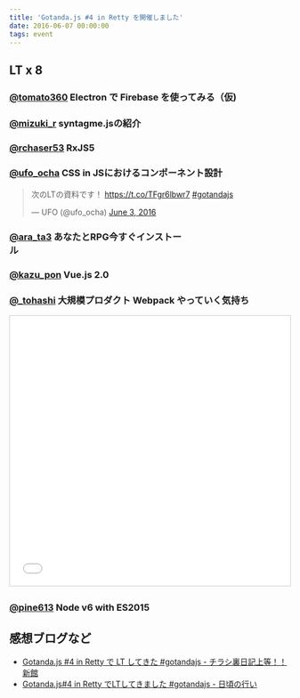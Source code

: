 ```yaml
---
title: 'Gotanda.js #4 in Retty を開催しました'
date: 2016-06-07 00:00:00
tags: event
---
```


<script async src="//platform.twitter.com/widgets.js" charset="utf-8"></script>

## LT x 8

### [@tomato360](https://twitter.com/tomato360) Electron で Firebase を使ってみる（仮)
<script async class="speakerdeck-embed" data-id="d381859d23a14e30a6617e1e94092152" data-ratio="1.33333333333333" src="//speakerdeck.com/assets/embed.js"></script>

### [@mizuki_r](https://twitter.com/mizuki_r) syntagme.jsの紹介
<script async class="speakerdeck-embed" data-id="872469c2f759492ebf8db642b761abb0" data-ratio="1.33333333333333" src="//speakerdeck.com/assets/embed.js"></script>

### [@rchaser53](https://twitter.com/rchaser53) RxJS5

### [@ufo_ocha](https://twitter.com/ufo_ocha) CSS in JSにおけるコンポーネント設計
<blockquote class="twitter-tweet" data-lang="en"><p lang="ja" dir="ltr">次のLTの資料です！ <a href="https://t.co/TFgr6lbwr7">https://t.co/TFgr6lbwr7</a> <a href="https://twitter.com/hashtag/gotandajs?src=hash">#gotandajs</a></p>&mdash; UFO (@ufo_ocha) <a href="https://twitter.com/ufo_ocha/status/738687304496095232">June 3, 2016</a></blockquote>

### [@ara_ta3](https://twitter.com/ara_ta3) あなたとRPG今すぐインストー<br/>ル
<script async class="speakerdeck-embed" data-id="258528c4ad0941bdb02db236d8082501" data-ratio="1.33333333333333" src="//speakerdeck.com/assets/embed.js"></script>

### [@kazu_pon](https://twitter.com/kazu_pon) Vue.js 2.0
<script async class="speakerdeck-embed" data-id="7ffc2d5b5d614929b895ebe75c4617bd" data-ratio="1.33333333333333" src="//speakerdeck.com/assets/embed.js"></script>

### [@_tohashi](https://twitter.com/_tohashi) 大規模プロダクト Webpack やっていく気持ち
<iframe src="//www.slideshare.net/slideshow/embed_code/key/v84dhPHvlzaoyA" width="595" height="485" frameborder="0" marginwidth="0" marginheight="0" scrolling="no" style="border:1px solid #CCC; border-width:1px; margin-bottom:5px; max-width: 100%;" allowfullscreen> </iframe>

### [@pine613](https://twitter.com/pine613) Node v6 with ES2015
<script async class="speakerdeck-embed" data-id="aefab1d44a61479c9032ed7a99b26d25" data-ratio="1.33333333333333" src="//speakerdeck.com/assets/embed.js"></script>




## 感想ブログなど
- [Gotanda.js #4 in Retty で LT してきた #gotandajs - チラシ裏日記上等！！新館](http://www.chirashiura.com/entry/2016/06/03/234433)
- [Gotanda.js#4 in Retty でLTしてきました #gotandajs - 日頃の行い](http://arata.hatenadiary.com/entry/2016/06/06/080000_1)
